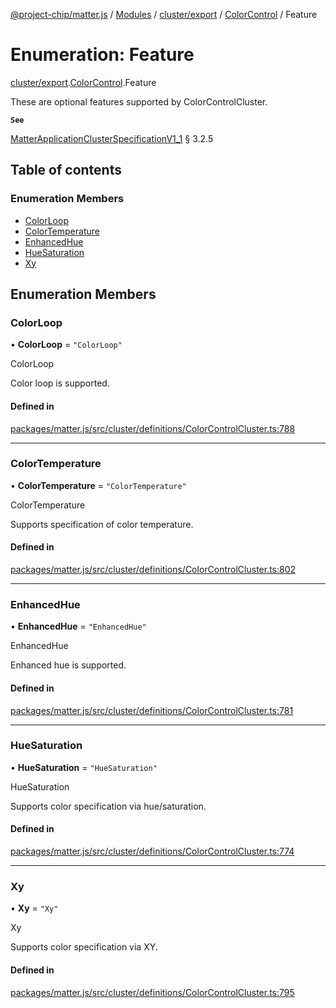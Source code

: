 [@project-chip/matter.js](../README.md) / [Modules](../modules.md) / [cluster/export](../modules/cluster_export.md) / [ColorControl](../modules/cluster_export.ColorControl.md) / Feature

# Enumeration: Feature

[cluster/export](../modules/cluster_export.md).[ColorControl](../modules/cluster_export.ColorControl.md).Feature

These are optional features supported by ColorControlCluster.

**`See`**

[MatterApplicationClusterSpecificationV1_1](../interfaces/spec_export.MatterApplicationClusterSpecificationV1_1.md) § 3.2.5

## Table of contents

### Enumeration Members

- [ColorLoop](cluster_export.ColorControl.Feature.md#colorloop)
- [ColorTemperature](cluster_export.ColorControl.Feature.md#colortemperature)
- [EnhancedHue](cluster_export.ColorControl.Feature.md#enhancedhue)
- [HueSaturation](cluster_export.ColorControl.Feature.md#huesaturation)
- [Xy](cluster_export.ColorControl.Feature.md#xy)

## Enumeration Members

### ColorLoop

• **ColorLoop** = ``"ColorLoop"``

ColorLoop

Color loop is supported.

#### Defined in

[packages/matter.js/src/cluster/definitions/ColorControlCluster.ts:788](https://github.com/project-chip/matter.js/blob/c15b1068/packages/matter.js/src/cluster/definitions/ColorControlCluster.ts#L788)

___

### ColorTemperature

• **ColorTemperature** = ``"ColorTemperature"``

ColorTemperature

Supports specification of color temperature.

#### Defined in

[packages/matter.js/src/cluster/definitions/ColorControlCluster.ts:802](https://github.com/project-chip/matter.js/blob/c15b1068/packages/matter.js/src/cluster/definitions/ColorControlCluster.ts#L802)

___

### EnhancedHue

• **EnhancedHue** = ``"EnhancedHue"``

EnhancedHue

Enhanced hue is supported.

#### Defined in

[packages/matter.js/src/cluster/definitions/ColorControlCluster.ts:781](https://github.com/project-chip/matter.js/blob/c15b1068/packages/matter.js/src/cluster/definitions/ColorControlCluster.ts#L781)

___

### HueSaturation

• **HueSaturation** = ``"HueSaturation"``

HueSaturation

Supports color specification via hue/saturation.

#### Defined in

[packages/matter.js/src/cluster/definitions/ColorControlCluster.ts:774](https://github.com/project-chip/matter.js/blob/c15b1068/packages/matter.js/src/cluster/definitions/ColorControlCluster.ts#L774)

___

### Xy

• **Xy** = ``"Xy"``

Xy

Supports color specification via XY.

#### Defined in

[packages/matter.js/src/cluster/definitions/ColorControlCluster.ts:795](https://github.com/project-chip/matter.js/blob/c15b1068/packages/matter.js/src/cluster/definitions/ColorControlCluster.ts#L795)
